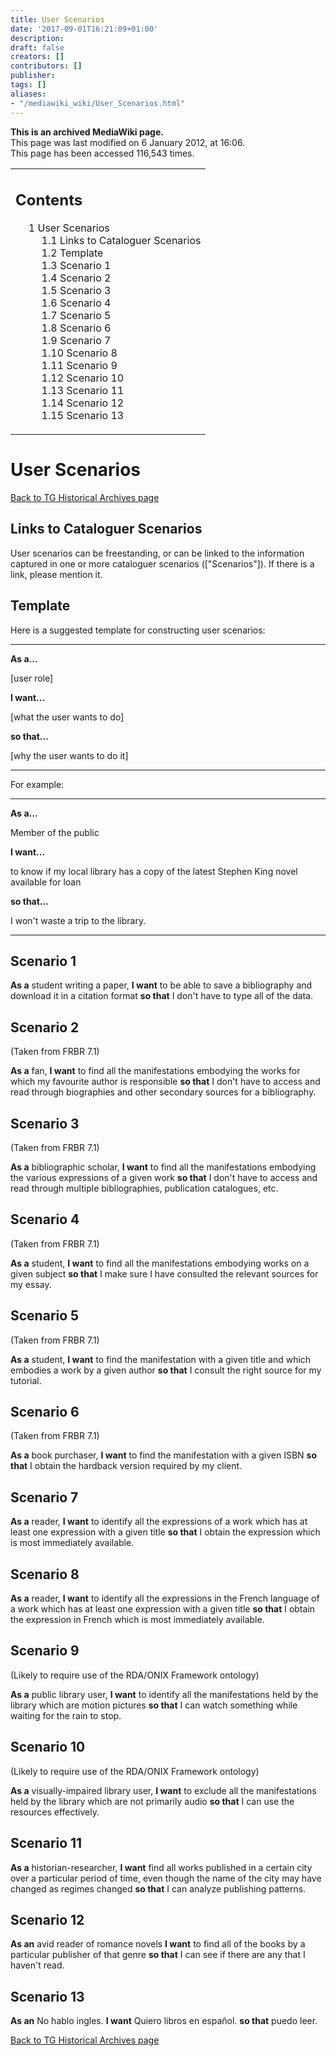 ```yaml
---
title: User Scenarios
date: '2017-09-01T16:21:09+01:00'
description: 
draft: false
creators: []
contributors: []
publisher: 
tags: []
aliases:
- "/mediawiki_wiki/User_Scenarios.html"
---
```


 **This is an archived MediaWiki page.**  
This page was last modified on 6 January 2012, at 16:06.  
This page has been accessed 116,543 times.

<table id="toc" class="toc">
  <tr>
    <td>
      <div id="toctitle">
        <h2>Contents</h2>
      </div>
      <ul>
        <li class="toclevel-1 tocsection-1">
          <a href="#User_Scenarios"><span class="tocnumber">1</span> <span class="toctext">User Scenarios</span></a>
          <ul>
            <li class="toclevel-2 tocsection-2"><a href="#Links_to_Cataloguer_Scenarios"><span class="tocnumber">1.1</span> <span class="toctext">Links to Cataloguer Scenarios</span></a></li>
            <li class="toclevel-2 tocsection-3"><a href="#Template"><span class="tocnumber">1.2</span> <span class="toctext">Template</span></a></li>
            <li class="toclevel-2 tocsection-4"><a href="#Scenario_1"><span class="tocnumber">1.3</span> <span class="toctext">Scenario 1</span></a></li>
            <li class="toclevel-2 tocsection-5"><a href="#Scenario_2"><span class="tocnumber">1.4</span> <span class="toctext">Scenario 2</span></a></li>
            <li class="toclevel-2 tocsection-6"><a href="#Scenario_3"><span class="tocnumber">1.5</span> <span class="toctext">Scenario 3</span></a></li>
            <li class="toclevel-2 tocsection-7"><a href="#Scenario_4"><span class="tocnumber">1.6</span> <span class="toctext">Scenario 4</span></a></li>
            <li class="toclevel-2 tocsection-8"><a href="#Scenario_5"><span class="tocnumber">1.7</span> <span class="toctext">Scenario 5</span></a></li>
            <li class="toclevel-2 tocsection-9"><a href="#Scenario_6"><span class="tocnumber">1.8</span> <span class="toctext">Scenario 6</span></a></li>
            <li class="toclevel-2 tocsection-10"><a href="#Scenario_7"><span class="tocnumber">1.9</span> <span class="toctext">Scenario 7</span></a></li>
            <li class="toclevel-2 tocsection-11"><a href="#Scenario_8"><span class="tocnumber">1.10</span> <span class="toctext">Scenario 8</span></a></li>
            <li class="toclevel-2 tocsection-12"><a href="#Scenario_9"><span class="tocnumber">1.11</span> <span class="toctext">Scenario 9</span></a></li>
            <li class="toclevel-2 tocsection-13"><a href="#Scenario_10"><span class="tocnumber">1.12</span> <span class="toctext">Scenario 10</span></a></li>
            <li class="toclevel-2 tocsection-14"><a href="#Scenario_11"><span class="tocnumber">1.13</span> <span class="toctext">Scenario 11</span></a></li>
            <li class="toclevel-2 tocsection-15"><a href="#Scenario_12"><span class="tocnumber">1.14</span> <span class="toctext">Scenario 12</span></a></li>
            <li class="toclevel-2 tocsection-16"><a href="#Scenario_13"><span class="tocnumber">1.15</span> <span class="toctext">Scenario 13</span></a></li>
          </ul>
        </li>
      </ul>
    </td>
  </tr>
</table>

# User Scenarios 

[Back to TG Historical Archives page](/mediawiki_wiki/DCMI/RDA_Task_Group_Historical_Archives)

## Links to Cataloguer Scenarios 

User scenarios can be freestanding, or can be linked to the information captured in one or more cataloguer scenarios (["Scenarios"]). If there is a link, please mention it.

## Template 

Here is a suggested template for constructing user scenarios:

* * *

**As a...**

[user role]

**I want...**

[what the user wants to do]

**so that...**

[why the user wants to do it]

* * *

For example:

* * *

**As a...**

Member of the public

**I want...**

to know if my local library has a copy of the latest Stephen King novel available for loan

**so that...**

I won't waste a trip to the library.

* * *

## Scenario 1 

**As a** student writing a paper, **I want** to be able to save a bibliography and download it in a citation format **so that** I don't have to type all of the data.

## Scenario 2 

(Taken from FRBR 7.1)

**As a** fan, **I want** to find all the manifestations embodying the works for which my favourite author is responsible **so that** I don't have to access and read through biographies and other secondary sources for a bibliography.

## Scenario 3 

(Taken from FRBR 7.1)

**As a** bibliographic scholar, **I want** to find all the manifestations embodying the various expressions of a given work **so that** I don't have to access and read through multiple bibliographies, publication catalogues, etc.

## Scenario 4 

(Taken from FRBR 7.1)

**As a** student, **I want** to find all the manifestations embodying works on a given subject **so that** I make sure I have consulted the relevant sources for my essay.

## Scenario 5 

(Taken from FRBR 7.1)

**As a** student, **I want** to find the manifestation with a given title and which embodies a work by a given author **so that** I consult the right source for my tutorial.

## Scenario 6 

(Taken from FRBR 7.1)

**As a** book purchaser, **I want** to find the manifestation with a given ISBN **so that** I obtain the hardback version required by my client.

## Scenario 7 

**As a** reader, **I want** to identify all the expressions of a work which has at least one expression with a given title **so that** I obtain the expression which is most immediately available.

## Scenario 8 

**As a** reader, **I want** to identify all the expressions in the French language of a work which has at least one expression with a given title **so that** I obtain the expression in French which is most immediately available.

## Scenario 9 

(Likely to require use of the RDA/ONIX Framework ontology)

**As a** public library user, **I want** to identify all the manifestations held by the library which are motion pictures **so that** I can watch something while waiting for the rain to stop.

## Scenario 10 

(Likely to require use of the RDA/ONIX Framework ontology)

**As a** visually-impaired library user, **I want** to exclude all the manifestations held by the library which are not primarily audio **so that** I can use the resources effectively.

## Scenario 11 

**As a** historian-researcher, **I want** find all works published in a certain city over a particular period of time, even though the name of the city may have changed as regimes changed **so that** I can analyze publishing patterns.

## Scenario 12 

**As an** avid reader of romance novels **I want** to find all of the books by a particular publisher of that genre **so that** I can see if there are any that I haven't read.

## Scenario 13 

**As an** No hablo ingles. **I want** Quiero libros en español. **so that** puedo leer.

[Back to TG Historical Archives page](/mediawiki_wiki/DCMI/RDA_Task_Group_Historical_Archives)

